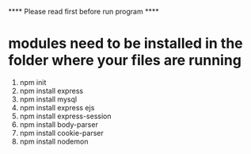 **** Please read first before run program  ****


# modules need to be installed in the folder where your files are running 
1. npm init
2. npm install express
3. npm install mysql
4. npm install express ejs
5. npm install express-session
6. npm install body-parser
7. npm install cookie-parser
8. npm install nodemon
